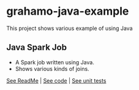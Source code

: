 # grahamo-java-example
This project shows various example of using Java

## Java Spark Job
 * A Spark job written using Java.
 * Shows various kinds of joins.
 
[See ReadMe](Docs/JavaSparkJob.md) | [See code](src/main/java/org/grahamoneil/java/example/SparkExampleJob.java) | [See unit tests](src/test/java/org/grahamoneil/java/example/SparkExampleJobTest.java)

